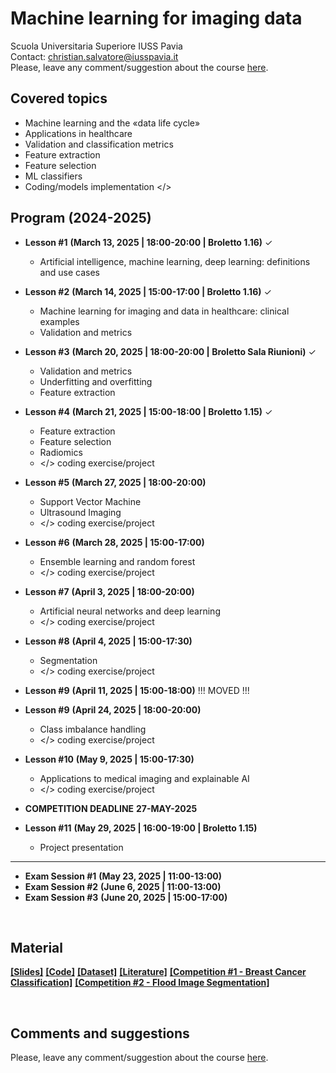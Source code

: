 # Machine learning for imaging data
Scuola Universitaria Superiore IUSS Pavia
<br>
Contact: christian.salvatore@iusspavia.it
<br>
Please, leave any comment/suggestion about the course [here](TBD).

## Covered topics
* Machine learning and the «data life cycle»
* Applications in healthcare
* Validation and classification metrics
* Feature extraction
* Feature selection
* ML classifiers
* Coding/models implementation </>

## Program (2024-2025)
* __Lesson #1__ __(March 13, 2025 \| 18:00-20:00 \| Broletto 1.16)__ ✓ <br>
  * Artificial intelligence, machine learning, deep learning: definitions and use cases
* __Lesson #2__ __(March 14, 2025 \| 15:00-17:00 \| Broletto 1.16)__ ✓ <br>
  * Machine learning for imaging and data in healthcare: clinical examples
  * Validation and metrics
* __Lesson #3__ __(March 20, 2025 \| 18:00-20:00 \| Broletto Sala Riunioni)__ ✓ <br>
  * Validation and metrics
  * Underfitting and overfitting
  * Feature extraction
* __Lesson #4__ __(March 21, 2025 \| 15:00-18:00 \| Broletto 1.15)__ ✓ <br>
  * Feature extraction
  * Feature selection
  * Radiomics
  * </> coding exercise/project
* __Lesson #5__ __(March 27, 2025 \| 18:00-20:00)__ <br>
  * Support Vector Machine
  * Ultrasound Imaging
  * </> coding exercise/project
* __Lesson #6__ __(March 28, 2025 \| 15:00-17:00)__ <br>
  * Ensemble learning and random forest
  * </> coding exercise/project
* __Lesson #7__ __(April 3, 2025 \| 18:00-20:00)__ <br>
  * Artificial neural networks and deep learning
  * </> coding exercise/project
* __Lesson #8__ __(April 4, 2025 \| 15:00-17:30)__ <br>
  * Segmentation
  * </> coding exercise/project
* __Lesson #9__ __(April 11, 2025 \| 15:00-18:00)__ !!! MOVED !!!<br>
* __Lesson #9__ __(April 24, 2025 \| 18:00-20:00)__ <br>
  * Class imbalance handling
  * </> coding exercise/project
* __Lesson #10__ __(May 9, 2025 \| 15:00-17:30)__ <br>
  * Applications to medical imaging and explainable AI
  * </> coding exercise/project

* __COMPETITION DEADLINE__ __27-MAY-2025__
  
* __Lesson #11__ __(May 29, 2025 \| 16:00-19:00 \| Broletto 1.15)__ <br>
  * Project presentation
-------------------------------------------------------------
* __Exam Session #1__ __(May 23, 2025 \| 11:00-13:00)__ <br>
* __Exam Session #2__ __(June 6, 2025 \| 11:00-13:00)__ <br>
* __Exam Session #3__ __(June 20, 2025 \| 15:00-17:00)__ <br>

<br>

## Material
[__[Slides]__](https://drive.google.com/drive/folders/1ob62ajyNTE0NxdScuHP6t30gAK04IiEI?usp=sharing)
[__[Code]__](https://drive.google.com/drive/folders/1OTgBt5w-_QcOUOrtn8Mrc6VAKFySTKsh?usp=sharing)
[__[Dataset]__](https://drive.google.com/drive/folders/1NZ1fq44JUYuNLC_NVDz12VJIMU2qjnAj?usp=sharing)
[__[Literature]__](TBD)
[__[Competition #1 - Breast Cancer Classification]__](https://www.kaggle.com/competitions/breast-cancer-us-classification-iuss-2024-2025)
[__[Competition #2 - Flood Image Segmentation]__](https://www.kaggle.com/competitions/flood-image-segmentation-ml4im-2024-2025)

<br>

## Comments and suggestions
Please, leave any comment/suggestion about the course [here](TBD).
